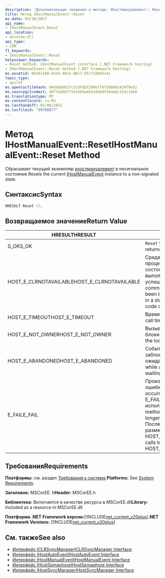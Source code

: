 ```yaml
---
description: 'Дополнительные сведения о методе: Ихостмануалевент:: Reset'
title: Метод IHostManualEvent::Reset
ms.date: 03/30/2017
api_name:
- IHostManualEvent.Reset
api_location:
- mscoree.dll
api_type:
- COM
f1_keywords:
- IHostManualEvent::Reset
helpviewer_keywords:
- Reset method, IHostManualEvent interface [.NET Framework hosting]
- IHostManualEvent::Reset method [.NET Framework hosting]
ms.assetid: 0d101168-b5e3-49ce-90c7-85cf2db83c4c
topic_type:
- apiref
ms.openlocfilehash: 84debb8b37c2cdfdbf294bff6736b081424f9e52
ms.sourcegitcommit: ddf7edb67715a5b9a45e3dd44536dabc153c1de0
ms.translationtype: MT
ms.contentlocale: ru-RU
ms.lasthandoff: 02/06/2021
ms.locfileid: "99708077"
---
```

# <a name="ihostmanualeventreset-method"></a><span data-ttu-id="d0b0c-103">Метод IHostManualEvent::Reset</span><span class="sxs-lookup"><span data-stu-id="d0b0c-103">IHostManualEvent::Reset Method</span></span>

<span data-ttu-id="d0b0c-104">Сбрасывает текущий экземпляр [ихостмануалевент](ihostmanualevent-interface.md) в несигнальное состояние.</span><span class="sxs-lookup"><span data-stu-id="d0b0c-104">Resets the current [IHostManualEvent](ihostmanualevent-interface.md) instance to a non-signaled state.</span></span>  
  
## <a name="syntax"></a><span data-ttu-id="d0b0c-105">Синтаксис</span><span class="sxs-lookup"><span data-stu-id="d0b0c-105">Syntax</span></span>  
  
```cpp  
HRESULT Reset ();  
```  
  
## <a name="return-value"></a><span data-ttu-id="d0b0c-106">Возвращаемое значение</span><span class="sxs-lookup"><span data-stu-id="d0b0c-106">Return Value</span></span>  
  
|<span data-ttu-id="d0b0c-107">HRESULT</span><span class="sxs-lookup"><span data-stu-id="d0b0c-107">HRESULT</span></span>|<span data-ttu-id="d0b0c-108">Описание:</span><span class="sxs-lookup"><span data-stu-id="d0b0c-108">Description</span></span>|  
|-------------|-----------------|  
|<span data-ttu-id="d0b0c-109">S_OK</span><span class="sxs-lookup"><span data-stu-id="d0b0c-109">S_OK</span></span>|<span data-ttu-id="d0b0c-110">`Reset` успешно возвращено.</span><span class="sxs-lookup"><span data-stu-id="d0b0c-110">`Reset` returned successfully.</span></span>|  
|<span data-ttu-id="d0b0c-111">HOST_E_CLRNOTAVAILABLE</span><span class="sxs-lookup"><span data-stu-id="d0b0c-111">HOST_E_CLRNOTAVAILABLE</span></span>|<span data-ttu-id="d0b0c-112">Среда CLR не была загружена в процесс, или среда CLR находится в состоянии, в котором она не может выполнить управляемый код или успешно обработать вызов.</span><span class="sxs-lookup"><span data-stu-id="d0b0c-112">The common language runtime (CLR) has not been loaded into a process, or the CLR is in a state in which it cannot run managed code or process the call successfully.</span></span>|  
|<span data-ttu-id="d0b0c-113">HOST_E_TIMEOUT</span><span class="sxs-lookup"><span data-stu-id="d0b0c-113">HOST_E_TIMEOUT</span></span>|<span data-ttu-id="d0b0c-114">Время ожидания вызова истекло.</span><span class="sxs-lookup"><span data-stu-id="d0b0c-114">The call timed out.</span></span>|  
|<span data-ttu-id="d0b0c-115">HOST_E_NOT_OWNER</span><span class="sxs-lookup"><span data-stu-id="d0b0c-115">HOST_E_NOT_OWNER</span></span>|<span data-ttu-id="d0b0c-116">Вызывающий объект не владеет блокировкой.</span><span class="sxs-lookup"><span data-stu-id="d0b0c-116">The caller does not own the lock.</span></span>|  
|<span data-ttu-id="d0b0c-117">HOST_E_ABANDONED</span><span class="sxs-lookup"><span data-stu-id="d0b0c-117">HOST_E_ABANDONED</span></span>|<span data-ttu-id="d0b0c-118">Событие было отменено, пока заблокированный поток или волокно ожидают его.</span><span class="sxs-lookup"><span data-stu-id="d0b0c-118">An event was canceled while a blocked thread or fiber was waiting on it.</span></span>|  
|<span data-ttu-id="d0b0c-119">E_FAIL</span><span class="sxs-lookup"><span data-stu-id="d0b0c-119">E_FAIL</span></span>|<span data-ttu-id="d0b0c-120">Произошла неизвестная фатальная ошибка.</span><span class="sxs-lookup"><span data-stu-id="d0b0c-120">An unknown catastrophic failure occurred.</span></span> <span data-ttu-id="d0b0c-121">Когда метод возвращает E_FAIL, среда CLR больше не может использоваться в процессе.</span><span class="sxs-lookup"><span data-stu-id="d0b0c-121">When a method returns E_FAIL, the CLR is no longer usable within the process.</span></span> <span data-ttu-id="d0b0c-122">Последующие вызовы методов размещения возвращают HOST_E_CLRNOTAVAILABLE.</span><span class="sxs-lookup"><span data-stu-id="d0b0c-122">Subsequent calls to hosting methods return HOST_E_CLRNOTAVAILABLE.</span></span>|  
  
## <a name="requirements"></a><span data-ttu-id="d0b0c-123">Требования</span><span class="sxs-lookup"><span data-stu-id="d0b0c-123">Requirements</span></span>  

 <span data-ttu-id="d0b0c-124">**Платформы:** см. раздел [Требования к системе](../../get-started/system-requirements.md).</span><span class="sxs-lookup"><span data-stu-id="d0b0c-124">**Platforms:** See [System Requirements](../../get-started/system-requirements.md).</span></span>  
  
 <span data-ttu-id="d0b0c-125">**Заголовок:** MSCorEE. h</span><span class="sxs-lookup"><span data-stu-id="d0b0c-125">**Header:** MSCorEE.h</span></span>  
  
 <span data-ttu-id="d0b0c-126">**Библиотека:** Включается в качестве ресурса в MSCorEE.dll</span><span class="sxs-lookup"><span data-stu-id="d0b0c-126">**Library:** Included as a resource in MSCorEE.dll</span></span>  
  
 <span data-ttu-id="d0b0c-127">**Платформа .NET Framework версии:**[!INCLUDE[net_current_v20plus](../../../../includes/net-current-v20plus-md.md)]</span><span class="sxs-lookup"><span data-stu-id="d0b0c-127">**.NET Framework Versions:** [!INCLUDE[net_current_v20plus](../../../../includes/net-current-v20plus-md.md)]</span></span>  
  
## <a name="see-also"></a><span data-ttu-id="d0b0c-128">См. также</span><span class="sxs-lookup"><span data-stu-id="d0b0c-128">See also</span></span>

- [<span data-ttu-id="d0b0c-129">Интерфейс ICLRSyncManager</span><span class="sxs-lookup"><span data-stu-id="d0b0c-129">ICLRSyncManager Interface</span></span>](iclrsyncmanager-interface.md)
- [<span data-ttu-id="d0b0c-130">Интерфейс IHostAutoEvent</span><span class="sxs-lookup"><span data-stu-id="d0b0c-130">IHostAutoEvent Interface</span></span>](ihostautoevent-interface.md)
- [<span data-ttu-id="d0b0c-131">Интерфейс IHostManualEvent</span><span class="sxs-lookup"><span data-stu-id="d0b0c-131">IHostManualEvent Interface</span></span>](ihostmanualevent-interface.md)
- [<span data-ttu-id="d0b0c-132">Интерфейс IHostSemaphore</span><span class="sxs-lookup"><span data-stu-id="d0b0c-132">IHostSemaphore Interface</span></span>](ihostsemaphore-interface.md)
- [<span data-ttu-id="d0b0c-133">Интерфейс IHostSyncManager</span><span class="sxs-lookup"><span data-stu-id="d0b0c-133">IHostSyncManager Interface</span></span>](ihostsyncmanager-interface.md)
